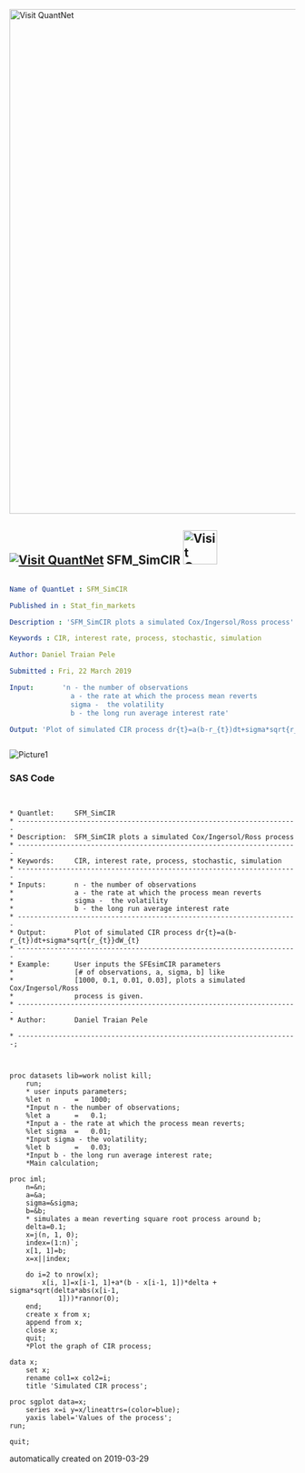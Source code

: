 [<img src="https://github.com/QuantLet/Styleguide-and-FAQ/blob/master/pictures/banner.png" width="888" alt="Visit QuantNet">](http://quantlet.de/)

## [<img src="https://github.com/QuantLet/Styleguide-and-FAQ/blob/master/pictures/qloqo.png" alt="Visit QuantNet">](http://quantlet.de/) **SFM_SimCIR** [<img src="https://github.com/QuantLet/Styleguide-and-FAQ/blob/master/pictures/QN2.png" width="60" alt="Visit QuantNet 2.0">](http://quantlet.de/)

```yaml

Name of QuantLet : SFM_SimCIR

Published in : Stat_fin_markets

Description : 'SFM_SimCIR plots a simulated Cox/Ingersol/Ross process'

Keywords : CIR, interest rate, process, stochastic, simulation

Author: Daniel Traian Pele

Submitted : Fri, 22 March 2019

Input:       'n - the number of observations
               a - the rate at which the process mean reverts
               sigma -  the volatility
               b - the long run average interest rate'

Output: 'Plot of simulated CIR process dr{t}=a(b-r_{t})dt+sigma*sqrt{r_{t}}dW_{t}.'



```

![Picture1](SFM_simCIR.png)

### SAS Code
```sas


* Quantlet:     SFM_SimCIR
* ---------------------------------------------------------------------
* Description:  SFM_SimCIR plots a simulated Cox/Ingersol/Ross process
* ---------------------------------------------------------------------
* Keywords:     CIR, interest rate, process, stochastic, simulation
* ---------------------------------------------------------------------
* Inputs:       n - the number of observations
*               a - the rate at which the process mean reverts
*               sigma -  the volatility
*               b - the long run average interest rate
* ---------------------------------------------------------------------
* Output:       Plot of simulated CIR process dr{t}=a(b-r_{t})dt+sigma*sqrt{r_{t}}dW_{t}
* ---------------------------------------------------------------------
* Example:      User inputs the SFEsimCIR parameters 
*               [# of observations, a, sigma, b] like 
*               [1000, 0.1, 0.01, 0.03], plots a simulated Cox/Ingersol/Ross
*               process is given.
* ---------------------------------------------------------------------
* Author:       Daniel Traian Pele

* ---------------------------------------------------------------------;



proc datasets lib=work nolist kill;
	run;
	* user inputs parameters;
	%let n		=	1000;
	*Input n - the number of observations;
	%let a		=	0.1;
	*Input a - the rate at which the process mean reverts;
	%let sigma	=	0.01;
	*Input sigma - the volatility;
	%let b		=	0.03;
	*Input b - the long run average interest rate;
	*Main calculation;

proc iml;
	n=&n;
	a=&a;
	sigma=&sigma;
	b=&b;
	* simulates a mean reverting square root process around b;
	delta=0.1;
	x=j(n, 1, 0);
	index=(1:n)`;
	x[1, 1]=b;
	x=x||index;

	do i=2 to nrow(x);
		x[i, 1]=x[i-1, 1]+a*(b - x[i-1, 1])*delta + sigma*sqrt(delta*abs(x[i-1, 
			1]))*rannor(0);
	end;
	create x from x;
	append from x;
	close x;
	quit;
	*Plot the graph of CIR process;

data x;
	set x;
	rename col1=x col2=i;
	title 'Simulated CIR process';

proc sgplot data=x;
	series x=i y=x/lineattrs=(color=blue);
	yaxis label='Values of the process';
run;

quit;

```

automatically created on 2019-03-29